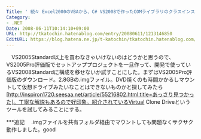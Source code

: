 ```yaml
---
Title: ' 続々 Excel2000のVBAから、C# VS2008で作ったCOMライブラリのクラスインスタンスを作成できない'
Category:
- .NET
Date: 2008-06-11T10:14:10+09:00
URL: http://tkatochin.hatenablog.com/entry/20080611/1213146850
EditURL: https://blog.hatena.ne.jp/t-katochin/tkatochin.hatenablog.com/atom/entry/6653586347154754731
---
```


　VS2005Standard以上を買わなきゃいけないのはどうかと思うので、VS2005Pro評価版でセットアッププロジェクトを一旦作って、開発で使っているVS2008Standardに構成を移せないか試すことにした。まずはVS2005Pro評価版のダウンロード。2.8GBの.imgファイル。DVD焼くのも時間かかるしマウントして仮想ドライブみたいなことはできないものかと探してみたら[http://inspiron1720.seesaa.net/article/55216802.html:title=あっさり見つかった]。丁寧な解説もあるので好印象。紹介されているVirtual Clone Driveというツールを試してみることにする。

***追記
　.imgファイルを共有フォルダ経由でマウントしても問題なくサクサク動作しました。good
